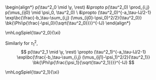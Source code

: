 \begin{align*}
p(\tau^2_0 \mid \y, \rest) &\propto p(\tau^2_0) \prod_{i,j} p(\mus_{ij0} \mid \psi_0, \tau^2_0) \\
&\propto
(\tau^2_0)^{-a_\tau-IJ/2-1} \exp\bc{\frac{-b_\tau-\sum_{i,j} (\mus_{ij0}-\psi_0)^2/2}{\tau^2_0}} \bk{\Phi\p{\frac{-\psi_0}{\sqrt{\tau^2_0}}}}^{-IJ}
\end{align*}

\mhLogSpiel{\tau^2_0}{\xi}

Similarly for $\tau^2_1$,
$$
p(\tau^2_1 \mid \y, \rest) \propto 
(\tau^2_1)^{-a_\tau-IJ/2-1} \exp\bc{\frac{-b_\tau-\sum_{i,j} (\mus_{ij1}-\psi_1)^2/2}{\tau^2_1}} \bk{\Phi\p{\frac{\psi_1}{\sqrt{\tau^2_1}}}}^{-IJ}
$$

\mhLogSpiel{\tau^2_1}{\xi}


